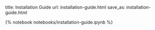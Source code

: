 title: Installation Guide
url: installation-guide.html
save_as: installation-guide.html

{% notebook notebooks/installation-guide.ipynb %}